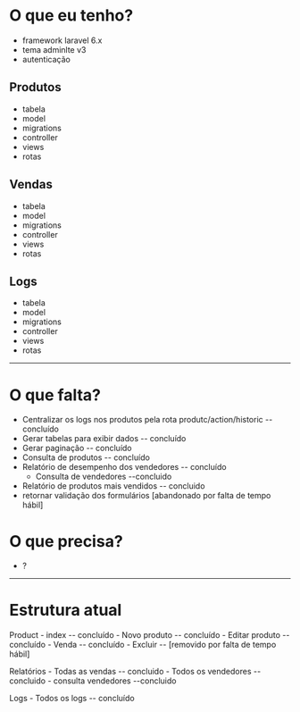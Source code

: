 # O que eu tenho?
- framework laravel 6.x
- tema adminlte v3
- autenticação

## Produtos
- tabela
- model
- migrations
- controller
- views
- rotas

## Vendas
- tabela
- model
- migrations
- controller
- views
- rotas

## Logs
- tabela
- model
- migrations
- controller
- views
- rotas

<hr>

# O que falta?
- Centralizar os logs nos produtos pela rota produtc/action/historic -- concluído
- Gerar tabelas para exibir dados -- concluído
- Gerar paginação -- concluído
- Consulta de produtos -- concluído
- Relatório de desempenho dos vendedores -- concluído
	- Consulta de vendedores --concluido
- Relatório de produtos mais vendidos -- concluido
- retornar validação dos formulários [abandonado por falta de tempo hábil]

# O que precisa?
- ?

<hr>

# Estrutura atual

Product
	- index -- concluído
	- Novo produto -- concluído
	- Editar produto -- concluído
	- Venda -- concluído
	- Excluir -- [removido por falta de tempo hábil]

Relatórios
	- Todas as vendas -- concluido
	- Todos os vendedores -- concluido
		- consulta vendedores --concluido

Logs
	- Todos os logs -- concluído